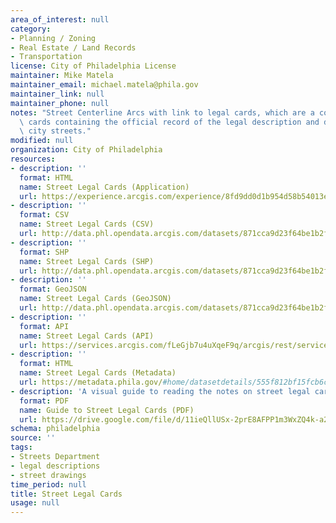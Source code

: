 ```yaml
---
area_of_interest: null
category:
- Planning / Zoning
- Real Estate / Land Records
- Transportation
license: City of Philadelphia License
maintainer: Mike Matela
maintainer_email: michael.matela@phila.gov
maintainer_link: null
maintainer_phone: null
notes: "Street Centerline Arcs with link to legal cards, which are a collection of\
  \ cards containing the official record of the legal description and drawings of\
  \ city streets."
modified: null
organization: City of Philadelphia
resources:
- description: ''
  format: HTML
  name: Street Legal Cards (Application)
  url: https://experience.arcgis.com/experience/8fd9dd0d1b954d58b54013ee586725f5
- description: ''
  format: CSV
  name: Street Legal Cards (CSV)
  url: http://data.phl.opendata.arcgis.com/datasets/871cca9d23f64be1b2fd5944f8b0b1d9_0.csv
- description: ''
  format: SHP
  name: Street Legal Cards (SHP)
  url: http://data.phl.opendata.arcgis.com/datasets/871cca9d23f64be1b2fd5944f8b0b1d9_0.zip
- description: ''
  format: GeoJSON
  name: Street Legal Cards (GeoJSON)
  url: http://data.phl.opendata.arcgis.com/datasets/871cca9d23f64be1b2fd5944f8b0b1d9_0.geojson
- description: ''
  format: API
  name: Street Legal Cards (API)
  url: https://services.arcgis.com/fLeGjb7u4uXqeF9q/arcgis/rest/services/Legal_Cards/FeatureServer/0/query?outFields=*&where=1%3D1
- description: ''
  format: HTML
  name: Street Legal Cards (Metadata)
  url: https://metadata.phila.gov/#home/datasetdetails/555f812bf15fcb6c6ed4410d/representationdetails/570ea321cd5aa2101d396eab/
- description: 'A visual guide to reading the notes on street legal cards, as well as descriptions of key terms.'
  format: PDF
  name: Guide to Street Legal Cards (PDF)
  url: https://drive.google.com/file/d/11ieQllUSx-2prE8AFPP1m3WxZQ4k-a23/view?usp=sharing
schema: philadelphia
source: ''
tags:
- Streets Department
- legal descriptions
- street drawings
time_period: null
title: Street Legal Cards
usage: null
---
```

